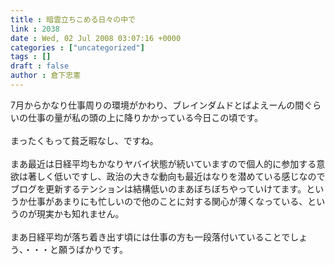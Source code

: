 ```yaml
---
title : 暗雲立ちこめる日々の中で
link : 2038
date : Wed, 02 Jul 2008 03:07:16 +0000
categories : ["uncategorized"]
tags : []
draft : false
author : 倉下忠憲
---
```


7月からかなり仕事周りの環境がかわり、ブレインダムドとばよえーんの間ぐらいの仕事の量が私の頭の上に降りかかっている今日この頃です。<BR><BR>まったくもって貧乏暇なし、ですね。<BR><BR>まあ最近は日経平均もかなりヤバイ状態が続いていますので個人的に参加する意欲は著しく低いですし、政治の大きな動向も最近はなりを潜めている感じなのでブログを更新するテンションは結構低いのまあぼちぼちやっていけてます。というか仕事があまりにも忙しいので他のことに対する関心が薄くなっている、というのが現実かも知れません。<BR><BR>まあ日経平均が落ち着き出す頃には仕事の方も一段落付いていることでしょう、・・・と願うばかりです。<br><br>

